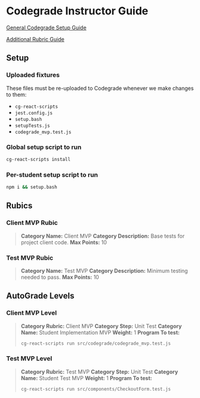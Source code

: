 # Codegrade Instructor Guide
[General Codegrade Setup Guide](https://www.notion.so/lambdaschool/Setting-up-an-assignment-via-Code-Grade-Step-by-step-walkthrough-for-instructors-e772dcf032f842deb47153cc619af83e#128ff615ea4c467f88d20be095da0e59)

[Additional Rubric Guide](https://www.notion.so/lambdaschool/Adding-Rubrics-to-CodeGrade-dd19fc8fc86844efa598a361cb5338a1)

## Setup

### Uploaded fixtures
These files must be re-uploaded to Codegrade whenever we make changes to them:

- `cg-react-scripts`
- `jest.config.js`
- `setup.bash`
- `setupTests.js`
- `codegrade_mvp.test.js`

### Global setup script to run

```bash
cg-react-scripts install
```

### Per-student setup script to run

```bash
npm i && setup.bash
```

## Rubics
### Client MVP Rubic
> **Category Name:** Client MVP
> **Category Description:** Base tests for project client code.
> **Max Points:** 10

### Test MVP Rubic
> **Category Name:** Test MVP
> **Category Description:** Minimum testing needed to pass.
> **Max Points:** 10

## AutoGrade Levels
### Client MVP Level
> **Category Rubric:** Client MVP
> **Category Step:** Unit Test
> **Category Name:** Student Implementation MVP
> **Weight:** 1
> **Program To test:**
> ```bash
> cg-react-scripts run src/codegrade/codegrade_mvp.test.js
> ```

### Test MVP Level
> **Category Rubric:** Test MVP
> **Category Step:** Unit Test
> **Category Name:** Student Test MVP
> **Weight:** 1
> **Program To test:**
> ```bash
> cg-react-scripts run src/components/CheckoutForm.test.js
> ```